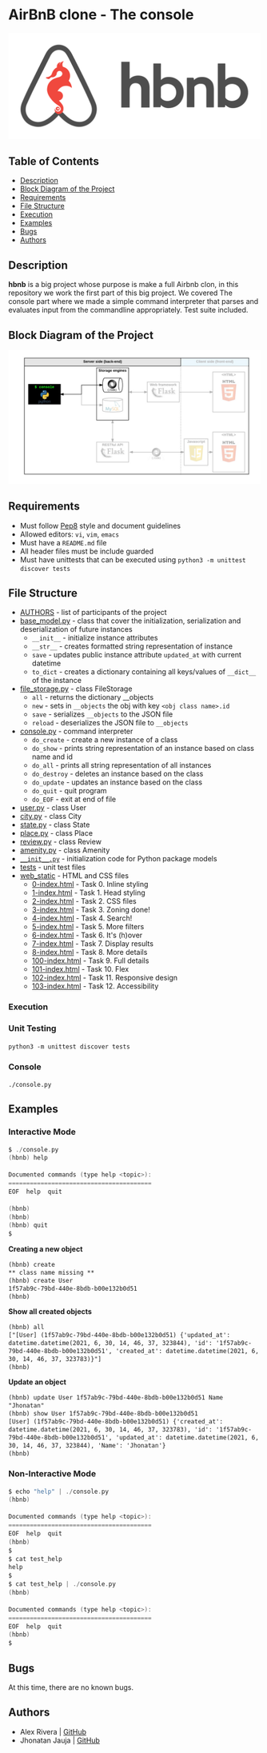 # AirBnB clone - The console

![holberton_airbnb_logo](images/Airbnb_clone.png)

## Table of Contents

* [Description](#description)
* [Block Diagram of the Project](#Diagram)
* [Requirements](#requirements)
* [File Structure](#file-structure)
* [Execution](#execution)
* [Examples](#examples)
* [Bugs](#bugs)
* [Authors](#authors)

## Description

**hbnb** is a big project whose purpose is make a full Airbnb clon, in this repository we work the first part of this big project. We covered The console part where we made a simple command interpreter that parses and evaluates input from the commandline appropriately. Test suite included.

## Block Diagram of the Project

![holberton_airbnb_logo](images/Diagram_project_airbnb.png)

## Requirements

* Must follow [Pep8](https://www.python.org/dev/peps/pep-0008/) style and document guidelines
* Allowed editors: `vi`, `vim`, `emacs`
* Must have a `README.md` file
* All header files must be include guarded
* Must have unittests that can be executed using `python3 -m unittest discover tests`

## File Structure

* [AUTHORS](AUTHORS) - list of participants of the project
* [base_model.py](/models/base_model.py) - class that cover the initialization, serialization and deserialization of future instances
  * `__init__` - initialize instance attributes
  * `__str__` - creates formatted string representation of instance
  * `save` - updates public instance attribute `updated_at` with current datetime
  * `to_dict` - creates a dictionary containing all keys/values of `__dict__` of the instance
* [file_storage.py](/models/engine/file_storage.py) - class FileStorage
  * `all` - returns the dictionary __objects
  * `new` - sets in `__objects` the obj with key `<obj class name>.id`
  * `save` - serializes `__objects` to the JSON file
  * `reload` - deserializes the JSON file to `__objects`
* [console.py](console.py) - command interpreter
  * `do_create` - create a new instance of a class
  * `do_show` - prints string representation of an instance based on class name and id
  * `do_all` - prints all string representation of all instances
  * `do_destroy` - deletes an instance based on the class
  * `do_update` - updates an instance based on the class
  * `do_quit` - quit program
  * `do_EOF` - exit at end of file
* [user.py](/models/user.py) - class User
* [city.py](/models/city.py) - class City
* [state.py](/models/state.py) - class State
* [place.py](/models/place.py) - class Place
* [review.py](/models/review.py) - class Review
* [amenity.py](/models/amenity.py) - class Amenity
* [`__init__.py`](/models/__init__.py) - initialization code for Python package models
* [tests](/tests/) - unit test files
* [web_static](/web_static/) - HTML and CSS files
  * [0-index.html](/web_static/0-index.html) - Task 0. Inline styling
  * [1-index.html](/web_static/1-index.html) - Task 1. Head styling
  * [2-index.html](/web_static/2-index.html) - Task 2. CSS files
  * [3-index.html](/web_static/3-index.html) - Task 3. Zoning done!
  * [4-index.html](/web_static/4-index.html) - Task 4. Search!
  * [5-index.html](/web_static/5-index.html) - Task 5. More filters
  * [6-index.html](/web_static/6-index.html) - Task 6. It's (h)over
  * [7-index.html](/web_static/7-index.html) - Task 7. Display results
  * [8-index.html](/web_static/8-index.html) - Task 8. More details
  * [100-index.html](/web_static/100-index.html) - Task 9. Full details
  * [101-index.html](/web_static/101-index.html) - Task 10. Flex
  * [102-index.html](/web_static/102-index.html) - Task 11. Responsive design
  * [103-index.html](/web_static/103-index.html) - Task 12. Accessibility

### Execution

### Unit Testing

```python3 -m unittest discover tests```

### Console

```./console.py```

## Examples

### Interactive Mode

```c
$ ./console.py
(hbnb) help

Documented commands (type help <topic>):
========================================
EOF  help  quit

(hbnb) 
(hbnb) 
(hbnb) quit
$
```
**Creating a new object**
```
(hbnb) create
** class name missing **
(hbnb) create User
1f57ab9c-79bd-440e-8bdb-b00e132b0d51
(hbnb)
```
**Show all created objects**
```
(hbnb) all
["[User] (1f57ab9c-79bd-440e-8bdb-b00e132b0d51) {'updated_at': datetime.datetime(2021, 6, 30, 14, 46, 37, 323844), 'id': '1f57ab9c-79bd-440e-8bdb-b00e132b0d51', 'created_at': datetime.datetime(2021, 6, 30, 14, 46, 37, 323783)}"]
(hbnb)
```
**Update an object**
```
(hbnb) update User 1f57ab9c-79bd-440e-8bdb-b00e132b0d51 Name "Jhonatan"
(hbnb) show User 1f57ab9c-79bd-440e-8bdb-b00e132b0d51
[User] (1f57ab9c-79bd-440e-8bdb-b00e132b0d51) {'created_at': datetime.datetime(2021, 6, 30, 14, 46, 37, 323783), 'id': '1f57ab9c-79bd-440e-8bdb-b00e132b0d51', 'updated_at': datetime.datetime(2021, 6, 30, 14, 46, 37, 323844), 'Name': 'Jhonatan'}
(hbnb)
```
### Non-Interactive Mode

```c
$ echo "help" | ./console.py
(hbnb)

Documented commands (type help <topic>):
========================================
EOF  help  quit
(hbnb)
$
$ cat test_help
help
$
$ cat test_help | ./console.py
(hbnb)

Documented commands (type help <topic>):
========================================
EOF  help  quit
(hbnb) 
$
```

## Bugs

At this time, there are no known bugs.

## Authors

* Alex Rivera | [GitHub](https://github.com/alexriveracruz4)
* Jhonatan Jauja | [GitHub](https://github.com/jhonnjc15)

